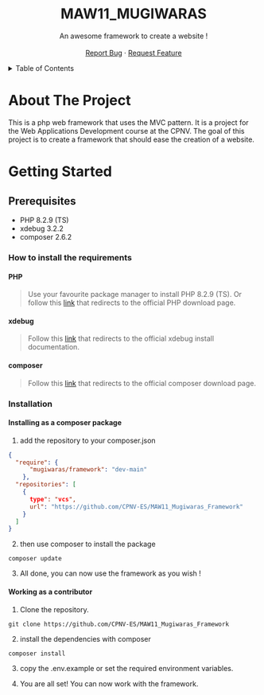 #

<br />
<div align="center">

  <h1 align="center">MAW11_MUGIWARAS</h1>

  <p align="center">
    An awesome framework to create a website !
    <br />
    <br />
    <a href="https://github.com/CPNV-ES/MAW11_Mugiwaras_Framework/issues/new?assignees=&labels=bug&projects=&template=bug_report.md&title=%5BBUG%5D">Report Bug</a>
    ·
    <a href="https://github.com/CPNV-ES/MAW11_Mugiwaras_Framework/issues/new?assignees=&labels=enhancement&projects=&template=feature_request.md&title=">Request Feature</a>
  </p>
</div>

<details>
  <summary>Table of Contents</summary>
  <ol>
    <li>
      <a href="#about-the-project">About The Project</a>
    </li>
    <li>
      <a href="#getting-started">Getting Started</a>
      <ul>
        <li><a href="#prerequisites">Prerequisites</a></li>
        <li><a href="#installation">Installation</a></li>
      </ul>
    </li>
  </ol>
</details>

# About The Project

This is a php web framework that uses the MVC pattern. It is a project for the Web Applications Development course at the CPNV. The goal of this project is to create a framework that should ease the creation of a website.

# Getting Started

## Prerequisites

* PHP 8.2.9 (TS)
* xdebug 3.2.2
* composer 2.6.2

### How to install the requirements

#### PHP

> Use your favourite package manager to install PHP 8.2.9 (TS). Or follow this [link](https://www.php.net/manual/install.php) that redirects to the official PHP download page.

#### xdebug

> Follow this [link](https://xdebug.org/docs/install) that redirects to the official xdebug install documentation.

#### composer

> Follow this [link](https://getcomposer.org/download/) that redirects to the official composer download page.

<!-- The following installation procedure is not valid.  -->
### Installation

#### Installing as a composer package

1. add the repository to your composer.json
```json
{
  "require": {
      "mugiwaras/framework": "dev-main"
    },
  "repositories": [
    {
      type": "vcs",
      url": "https://github.com/CPNV-ES/MAW11_Mugiwaras_Framework"
    }
  ]
}
```

2. then use composer to install the package
```shell
composer update 
```

3. All done, you can now use the framework as you wish !

#### Working as a contributor

1. Clone the repository.
```shell
git clone https://github.com/CPNV-ES/MAW11_Mugiwaras_Framework
```

2. install the dependencies with composer

```shell
composer install
```

3. copy the .env.example or set the required environment variables.

4. You are all set! You can now work with the framework.
